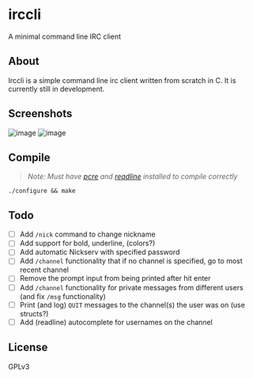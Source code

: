# irccli
A minimal command line IRC client

## About

Irccli is a simple command line irc client written from scratch in C. It is currently still in development.

## Screenshots
![image](http://i.imgur.com/HQVDUHd.png)
![image](http://i.imgur.com/yKEYP6R.gif)

## Compile
> _Note: Must have [pcre](http://www.pcre.org/) and [readline](https://cnswww.cns.cwru.edu/php/chet/readline/rltop.html) installed to compile correctly_

`./configure && make`

## Todo
- [ ] Add `/nick` command to change nickname
- [ ] Add support for bold, underline, (colors?)
- [ ] Add automatic Nickserv with specified password
- [ ] Add `/channel` functionality that if no channel is specified, go to most recent channel
- [ ] Remove the prompt input from being printed after hit enter
- [ ] Add `/channel` functionality for private messages from different users (and fix `/msg` functionality)
- [ ] Print (and log) `QUIT` messages to the channel(s) the user was on (use structs?)
- [ ] Add (readline) autocomplete for usernames on the channel

## License
GPLv3
